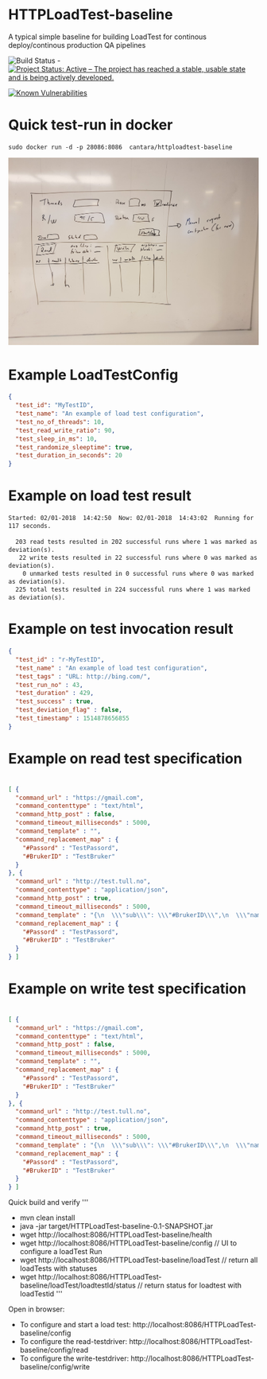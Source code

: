 # HTTPLoadTest-baseline

A typical simple baseline for building LoadTest for continous deploy/continous production QA pipelines


![Build Status](https://jenkins.capraconsulting.no/buildStatus/icon?job=Cantara-HTTPLoadTest-baseline) - [![Project Status: Active – The project has reached a stable, usable state and is being actively developed.](http://www.repostatus.org/badges/latest/active.svg)](http://www.repostatus.org/#active) 

[![Known Vulnerabilities](https://snyk.io/test/github/Cantara/HTTPLoadTest-baseline/badge.svg)](https://snyk.io/test/github/Cantara/HTTPLoadTest-baseline)


# Quick test-run in docker

```
sudo docker run -d -p 28086:8086  cantara/httploadtest-baseline
```

![Ugly UI whiteboard mockup](https://raw.githubusercontent.com/Cantara/HTTPLoadTest-Baseline/master/whiteboard-UI-config-mockup.jpg)


# Example LoadTestConfig
```json
{
  "test_id": "MyTestID",
  "test_name": "An example of load test configuration",
  "test_no_of_threads": 10,
  "test_read_write_ratio": 90,
  "test_sleep_in_ms": 10,
  "test_randomize_sleeptime": true,
  "test_duration_in_seconds": 20
}
```

# Example on load test result
```text
Started: 02/01-2018  14:42:50  Now: 02/01-2018  14:43:02  Running for 117 seconds.

  203 read tests resulted in 202 successful runs where 1 was marked as deviation(s).
   22 write tests resulted in 22 successful runs where 0 was marked as deviation(s).
    0 unmarked tests resulted in 0 successful runs where 0 was marked as deviation(s).
  225 total tests resulted in 224 successful runs where 1 was marked as deviation(s).

```

# Example on test invocation result
```json
{
  "test_id" : "r-MyTestID",
  "test_name" : "An example of load test configuration",
  "test_tags" : "URL: http://bing.com/",
  "test_run_no" : 43,
  "test_duration" : 429,
  "test_success" : true,
  "test_deviation_flag" : false,
  "test_timestamp" : 1514878656855
}
```

# Example on read test specification
```json

[ {
  "command_url" : "https://gmail.com",
  "command_contenttype" : "text/html",
  "command_http_post" : false,
  "command_timeout_milliseconds" : 5000,
  "command_template" : "",
  "command_replacement_map" : {
    "#Passord" : "TestPassord",
    "#BrukerID" : "TestBruker"
  }
}, {
  "command_url" : "http://test.tull.no",
  "command_contenttype" : "application/json",
  "command_http_post" : true,
  "command_timeout_milliseconds" : 5000,
  "command_template" : "{\n  \\\"sub\\\": \\\"#BrukerID\\\",\n  \\\"name\\\": \\\"#Passord\\\",\n  \\\"admin\\\": true\n}",
  "command_replacement_map" : {
    "#Passord" : "TestPassord",
    "#BrukerID" : "TestBruker"
  }
} ]
```


# Example on write test specification
```json

[ {
  "command_url" : "https://gmail.com",
  "command_contenttype" : "text/html",
  "command_http_post" : false,
  "command_timeout_milliseconds" : 5000,
  "command_template" : "",
  "command_replacement_map" : {
    "#Passord" : "TestPassord",
    "#BrukerID" : "TestBruker"
  }
}, {
  "command_url" : "http://test.tull.no",
  "command_contenttype" : "application/json",
  "command_http_post" : true,
  "command_timeout_milliseconds" : 5000,
  "command_template" : "{\n  \\\"sub\\\": \\\"#BrukerID\\\",\n  \\\"name\\\": \\\"#Passord\\\",\n  \\\"admin\\\": true\n}",
  "command_replacement_map" : {
    "#Passord" : "TestPassord",
    "#BrukerID" : "TestBruker"
  }
} ]
```

Quick build and verify
'''
* mvn clean install
* java -jar target/HTTPLoadTest-baseline-0.1-SNAPSHOT.jar
* wget http://localhost:8086/HTTPLoadTest-baseline/health
* wget http://localhost:8086/HTTPLoadTest-baseline/config                      // UI to configure a loadTest Run
* wget http://localhost:8086/HTTPLoadTest-baseline/loadTest                    // return all loadTests with statuses
* wget http://localhost:8086/HTTPLoadTest-baseline/loadTest/loadtestId/status  // return status for loadtest with loadTestid
'''

Open in browser:  
* To configure and start a load test: http://localhost:8086/HTTPLoadTest-baseline/config   
* To configure the read-testdriver: http://localhost:8086/HTTPLoadTest-baseline/config/read   
* To configure the write-testdriver: http://localhost:8086/HTTPLoadTest-baseline/config/write   

